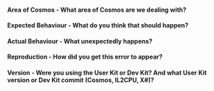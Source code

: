 #### Area of Cosmos - What area of Cosmos are we dealing with?


#### Expected Behaviour - What do you think that should happen?


#### Actual Behaviour - What unexpectedly happens?


#### Reproduction - How did you get this error to appear?


#### Version - Were you using the User Kit or Dev Kit? And what User Kit version or Dev Kit commit (Cosmos, IL2CPU, X#)?
